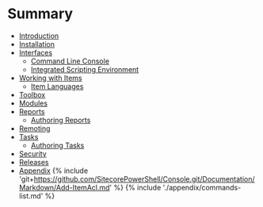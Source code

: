 # Summary

* [Introduction](README.md)
* [Installation](installation.md)
* [Interfaces](interfaces.md)
   * [Command Line Console](console.md)
   * [Integrated Scripting Environment](scripting.md)
* [Working with Items](working-with-items.md)
   * [Item Languages](item-languages.md)
* [Toolbox](toolbox.md)
* [Modules](modules.md)
* [Reports](reports.md)
   * [Authoring Reports](authoring-reports.md)
* [Remoting](remoting.md)
* [Tasks](tasks.md)
   * [Authoring Tasks](authoring-tasks.md)
* [Security](security.md)
* [Releases](releases.md)
* [Appendix](appendix.md)
{% include 'git+https://github.com/SitecorePowerShell/Console.git/Documentation/Markdown/Add-ItemAcl.md' %}
{% include './appendix/commands-list.md' %}

